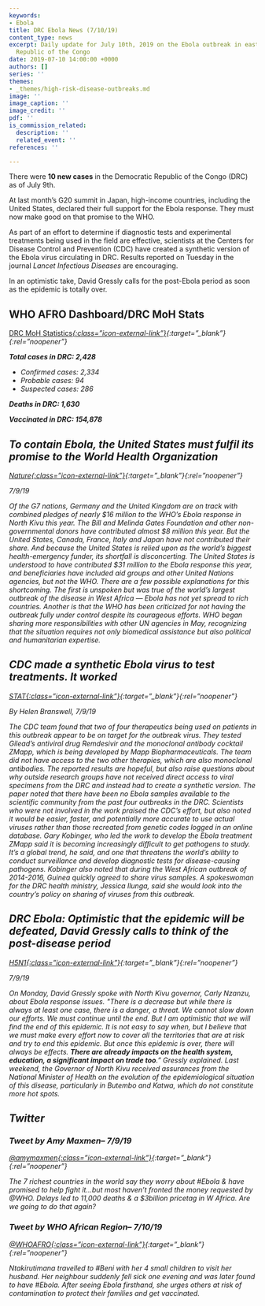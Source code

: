 ```yaml
---
keywords:
- Ebola
title: DRC Ebola News (7/10/19)
content_type: news
excerpt: Daily update for July 10th, 2019 on the Ebola outbreak in eastern Democratic
  Republic of the Congo
date: 2019-07-10 14:00:00 +0000
authors: []
series: ''
themes:
- _themes/high-risk-disease-outbreaks.md
image: ''
image_caption: ''
image_credit: ''
pdf: ''
is_commission_related:
  description: ''
  related_event: ''
references: ''

---
```

There were **10 new cases** in the Democratic Republic of the Congo (DRC) as of July 9th.

At last month’s G20 summit in Japan, high-income countries, including the United States, declared their full support for the Ebola response. They must now make good on that promise to the WHO.

As part of an effort to determine if diagnostic tests and experimental treatments being used in the field are effective, scientists at the Centers for Disease Control and Prevention (CDC) have created a synthetic version of the Ebola virus circulating in DRC. Results reported on Tuesday in the journal _Lancet Infectious Diseases_ are encouraging.

In an optimistic take, David Gressly calls for the post-Ebola period as soon as the epidemic is totally over.

## WHO AFRO Dashboard/DRC MoH Stats 

[DRC MoH Statistics<i/>{:class=”icon-external-link”}](http://translate.google.com/translate?hl=auto&langpair=auto|en&u=https%3A%2F%2Fus13.campaign-archive.com%2F%3Fu%3D89e5755d2cca4840b1af93176%26id%3D34db3c3f96%26e%3D34c0620338){:target=”_blank”}{:rel=”noopener”}

**Total cases in DRC: 2,428**

* Confirmed cases: 2,334
* Probable cases: 94
* Suspected cases: 286

**Deaths in DRC: 1,630**

**Vaccinated in DRC: 154,878**

## To contain Ebola, the United States must fulfil its promise to the World Health Organization

[_Nature_<i/>{:class=”icon-external-link”}](https://www.nature.com/articles/d41586-019-02118-1?utm_source=Global+Health+NOW+Main+List&utm_campaign=304987a6fc-EMAIL_CAMPAIGN_2019_07_09_12_22&utm_medium=email&utm_term=0_8d0d062dbd-304987a6fc-2888645){:target=”_blank”}{:rel=”noopener”}

_7/9/19_

Of the G7 nations, Germany and the United Kingdom are on track with combined pledges of nearly $16 million to the WHO’s Ebola response in North Kivu this year. The Bill and Melinda Gates Foundation and other non-governmental donors have contributed almost $8 million this year. But the United States, Canada, France, Italy and Japan have not contributed their share. And because the United States is relied upon as the world’s biggest health-emergency funder, its shortfall is disconcerting. The United States is understood to have contributed $31 million to the Ebola response this year, and beneficiaries have included aid groups and other United Nations agencies, but not the WHO. There are a few possible explanations for this shortcoming. The first is unspoken but was true of the world’s largest outbreak of the disease in West Africa — Ebola has not yet spread to rich countries. Another is that the WHO has been criticized for not having the outbreak fully under control despite its courageous efforts. WHO began sharing more responsibilities with other UN agencies in May, recognizing that the situation requires not only biomedical assistance but also political and humanitarian expertise.

## CDC made a synthetic Ebola virus to test treatments. It worked

[_STAT_<i/>{:class=”icon-external-link”}](https://www.statnews.com/2019/07/09/lacking-ebola-samples-cdc-made-a-synthetic-virus-to-test-treatments-it-worked/?utm_source=Global+Health+NOW+Main+List&utm_campaign=304987a6fc-EMAIL_CAMPAIGN_2019_07_09_12_22&utm_medium=email&utm_term=0_8d0d062dbd-304987a6fc-2888645){:target=”_blank”}{:rel=”noopener”}

_By Helen Branswell, 7/9/19_

The CDC team found that two of four therapeutics being used on patients in this outbreak appear to be on target for the outbreak virus. They tested Gilead’s antiviral drug Remdesivir and the monoclonal antibody cocktail ZMapp, which is being developed by Mapp Biopharmaceuticals. The team did not have access to the two other therapies, which are also monoclonal antibodies. The reported results are hopeful, but also raise questions about why outside research groups have not received direct access to viral specimens from the DRC and instead had to create a synthetic version. The paper noted that there have been no Ebola samples available to the scientific community from the past four outbreaks in the DRC. Scientists who were not involved in the work praised the CDC’s effort, but also noted it would be easier, faster, and potentially more accurate to use actual viruses rather than those recreated from genetic codes logged in an online database. Gary Kobinger, who led the work to develop the Ebola treatment ZMapp said it is becoming increasingly difficult to get pathogens to study. It’s a global trend, he said, and one that threatens the world’s ability to conduct surveillance and develop diagnostic tests for disease-causing pathogens. Kobinger also noted that during the West African outbreak of 2014-2016, Guinea quickly agreed to share virus samples. A spokeswoman for the DRC health ministry, Jessica Ilunga, said she would look into the country’s policy on sharing of viruses from this outbreak.

## DRC Ebola: Optimistic that the epidemic will be defeated, David Gressly calls to think of the post-disease period

[_H5N1_<i/>{:class=”icon-external-link”}](https://crofsblogs.typepad.com/h5n1/2019/07/drc-ebola-optimistic-that-the-epidemic-will-be-defeated-david-gressly-calls-to-think-of-the-post-disease-period.html?utm_source=Global+Health+NOW+Main+List&utm_campaign=304987a6fc-EMAIL_CAMPAIGN_2019_07_09_12_22&utm_medium=email&utm_term=0_8d0d062dbd-304987a6fc-2888645){:target=”_blank”}{:rel=”noopener”}

_7/9/19_

On Monday, David Gressly spoke with North Kivu governor, Carly Nzanzu, about Ebola response issues. "There is a decrease but while there is always at least one case, there is a danger, a threat. We cannot slow down our efforts. We must continue until the end. But I am optimistic that we will find the end of this epidemic. It is not easy to say when, but I believe that we must make every effort now to cover all the territories that are at risk and try to end this epidemic. But once this epidemic is over, there will always be effects. **There are already impacts on the health system, education, a significant impact on trade too**.” Gressly explained. Last weekend, the Governor of North Kivu received assurances from the National Minister of Health on the evolution of the epidemiological situation of this disease, particularly in Butembo and Katwa, which do not constitute more hot spots.

## Twitter

### Tweet by Amy Maxmen– 7/9/19

[@amymaxmen<i/>{:class=”icon-external-link”}](https://twitter.com/amymaxmen/status/1148643980948586497){:target=”_blank”}{:rel=”noopener”}

The 7 richest countries in the world say they worry about #Ebola & have promised to help fight it...but most haven’t fronted the money requested by @WHO. Delays led to 11,000 deaths & a $3billion pricetag in W Africa. Are we going to do that again?

### Tweet by WHO African Region– 7/10/19

[@WHOAFRO<i/>{:class=”icon-external-link”}](https://twitter.com/WHOAFRO/status/1148894039565094912){:target=”_blank”}{:rel=”noopener”}

Ntakirutimana travelled to #Beni with her 4 small children to visit her husband. Her neighbour suddenly fell sick one evening and was later found to have #Ebola. After seeing Ebola firsthand, she urges others at risk of contamination to protect their families and get vaccinated.